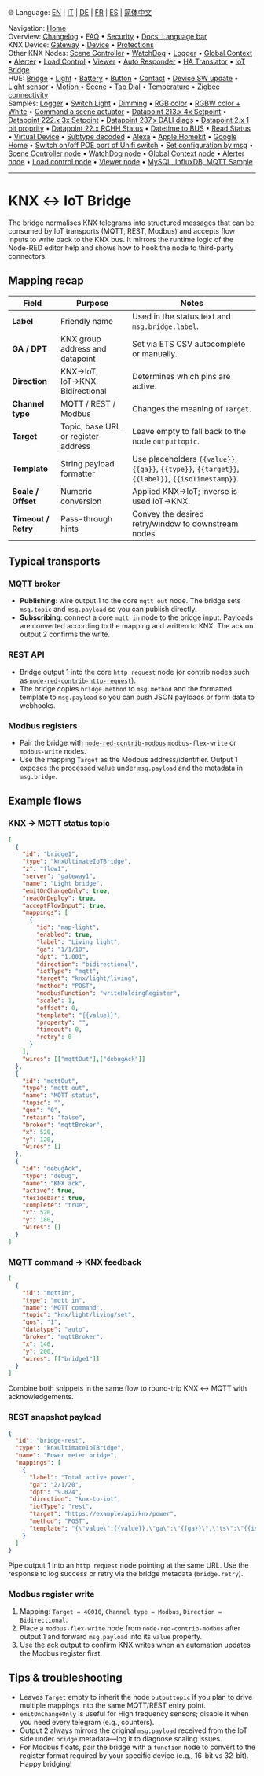 🌐 Language: [EN](https://supergiovane.github.io/node-red-contrib-knx-ultimate/wiki/IoT-Bridge-Configuration) | [IT](https://supergiovane.github.io/node-red-contrib-knx-ultimate/wiki/it-IoT-Bridge-Configuration) | [DE](https://supergiovane.github.io/node-red-contrib-knx-ultimate/wiki/de-IoT-Bridge-Configuration) | [FR](https://supergiovane.github.io/node-red-contrib-knx-ultimate/wiki/fr-IoT-Bridge-Configuration) | [ES](https://supergiovane.github.io/node-red-contrib-knx-ultimate/wiki/es-IoT-Bridge-Configuration) | [简体中文](https://supergiovane.github.io/node-red-contrib-knx-ultimate/wiki/zh-CN-IoT-Bridge-Configuration)
<!-- NAV START -->
Navigation: [Home](https://supergiovane.github.io/node-red-contrib-knx-ultimate/wiki/Home)  
Overview: [Changelog](https://github.com/Supergiovane/node-red-contrib-knx-ultimate/blob/master/CHANGELOG.md) • [FAQ](https://supergiovane.github.io/node-red-contrib-knx-ultimate/wiki/FAQ-Troubleshoot) • [Security](https://supergiovane.github.io/node-red-contrib-knx-ultimate/wiki/SECURITY) • [Docs: Language bar](https://supergiovane.github.io/node-red-contrib-knx-ultimate/wiki/Docs-Language-Bar)  
KNX Device: [Gateway](https://supergiovane.github.io/node-red-contrib-knx-ultimate/wiki/Gateway-configuration) • [Device](https://supergiovane.github.io/node-red-contrib-knx-ultimate/wiki/Device) • [Protections](https://supergiovane.github.io/node-red-contrib-knx-ultimate/wiki/Protections)  
Other KNX Nodes: [Scene Controller](https://supergiovane.github.io/node-red-contrib-knx-ultimate/wiki/SceneController-Configuration) • [WatchDog](https://supergiovane.github.io/node-red-contrib-knx-ultimate/wiki/WatchDog-Configuration) • [Logger](https://supergiovane.github.io/node-red-contrib-knx-ultimate/wiki/Logger-Configuration) • [Global Context](https://supergiovane.github.io/node-red-contrib-knx-ultimate/wiki/GlobalVariable) • [Alerter](https://supergiovane.github.io/node-red-contrib-knx-ultimate/wiki/Alerter-Configuration) • [Load Control](https://supergiovane.github.io/node-red-contrib-knx-ultimate/wiki/LoadControl-Configuration) • [Viewer](https://supergiovane.github.io/node-red-contrib-knx-ultimate/wiki/knxUltimateViewer) • [Auto Responder](https://supergiovane.github.io/node-red-contrib-knx-ultimate/wiki/KNXAutoResponder) • [HA Translator](https://supergiovane.github.io/node-red-contrib-knx-ultimate/wiki/HATranslator) • [IoT Bridge](https://supergiovane.github.io/node-red-contrib-knx-ultimate/wiki/IoT-Bridge-Configuration)  
HUE: [Bridge](https://supergiovane.github.io/node-red-contrib-knx-ultimate/wiki/HUE%20Bridge%20configuration) • [Light](https://supergiovane.github.io/node-red-contrib-knx-ultimate/wiki/HUE%20Light) • [Battery](https://supergiovane.github.io/node-red-contrib-knx-ultimate/wiki/HUE%20Battery) • [Button](https://supergiovane.github.io/node-red-contrib-knx-ultimate/wiki/HUE%20Button) • [Contact](https://supergiovane.github.io/node-red-contrib-knx-ultimate/wiki/HUE%20Contact%20sensor) • [Device SW update](https://supergiovane.github.io/node-red-contrib-knx-ultimate/wiki/HUE%20Device%20software%20update) • [Light sensor](https://supergiovane.github.io/node-red-contrib-knx-ultimate/wiki/HUE%20Light%20sensor) • [Motion](https://supergiovane.github.io/node-red-contrib-knx-ultimate/wiki/HUE%20Motion) • [Scene](https://supergiovane.github.io/node-red-contrib-knx-ultimate/wiki/HUE%20Scene) • [Tap Dial](https://supergiovane.github.io/node-red-contrib-knx-ultimate/wiki/HUE%20Tapdial) • [Temperature](https://supergiovane.github.io/node-red-contrib-knx-ultimate/wiki/HUE%20Temperature%20sensor) • [Zigbee connectivity](https://supergiovane.github.io/node-red-contrib-knx-ultimate/wiki/HUE%20Zigbee%20connectivity)  
Samples: [Logger](https://supergiovane.github.io/node-red-contrib-knx-ultimate/wiki/Logger-Sample) • [Switch Light](https://supergiovane.github.io/node-red-contrib-knx-ultimate/wiki/-Sample---Switch-light) • [Dimming](https://supergiovane.github.io/node-red-contrib-knx-ultimate/wiki/-Sample---Dimming) • [RGB color](https://supergiovane.github.io/node-red-contrib-knx-ultimate/wiki/-Sample---RGB-Color) • [RGBW color + White](https://supergiovane.github.io/node-red-contrib-knx-ultimate/wiki/-Sample---RGBW-Color-plus-White) • [Command a scene actuator](https://supergiovane.github.io/node-red-contrib-knx-ultimate/wiki/-Sample---Control-a-scene-actuator) • [Datapoint 213.x 4x Setpoint](https://supergiovane.github.io/node-red-contrib-knx-ultimate/wiki/-Sample---DPT213) • [Datapoint 222.x 3x Setpoint](https://supergiovane.github.io/node-red-contrib-knx-ultimate/wiki/-Sample---DPT222) • [Datapoint 237.x DALI diags](https://supergiovane.github.io/node-red-contrib-knx-ultimate/wiki/-Sample---DPT237) • [Datapoint 2.x 1 bit proprity](https://supergiovane.github.io/node-red-contrib-knx-ultimate/wiki/-Sample---DPT2) • [Datapoint 22.x RCHH Status](https://supergiovane.github.io/node-red-contrib-knx-ultimate/wiki/-Sample---DPT22) • [Datetime to BUS](https://supergiovane.github.io/node-red-contrib-knx-ultimate/wiki/-Sample---DateTime-to-BUS) • [Read Status](https://supergiovane.github.io/node-red-contrib-knx-ultimate/wiki/-Sample---Read-value-from-Device) • [Virtual Device](https://supergiovane.github.io/node-red-contrib-knx-ultimate/wiki/-Sample---Virtual-Device) • [Subtype decoded](https://supergiovane.github.io/node-red-contrib-knx-ultimate/wiki/-Sample---Subtype) • [Alexa](https://supergiovane.github.io/node-red-contrib-knx-ultimate/wiki/-Sample---Alexa) • [Apple Homekit](https://supergiovane.github.io/node-red-contrib-knx-ultimate/wiki/-Sample---Apple-Homekit) • [Google Home](https://supergiovane.github.io/node-red-contrib-knx-ultimate/wiki/-Sample---Google-Assistant) • [Switch on/off POE port of Unifi switch](https://supergiovane.github.io/node-red-contrib-knx-ultimate/wiki/-Sample---UnifiPOE) • [Set configuration by msg](https://supergiovane.github.io/node-red-contrib-knx-ultimate/wiki/-Sample-setConfig) • [Scene Controller node](https://supergiovane.github.io/node-red-contrib-knx-ultimate/wiki/Sample-Scene-Node) • [WatchDog node](https://supergiovane.github.io/node-red-contrib-knx-ultimate/wiki/-Sample---WatchDog) • [Global Context node](https://supergiovane.github.io/node-red-contrib-knx-ultimate/wiki/SampleGlobalContextNode) • [Alerter node](https://supergiovane.github.io/node-red-contrib-knx-ultimate/wiki/SampleAlerter) • [Load control node](https://supergiovane.github.io/node-red-contrib-knx-ultimate/wiki/SampleLoadControl) • [Viewer node](https://supergiovane.github.io/node-red-contrib-knx-ultimate/wiki/knxUltimateViewer) • [MySQL, InfluxDB, MQTT Sample](https://supergiovane.github.io/node-red-contrib-knx-ultimate/wiki/Sample-KNX2MQTT-KNX2MySQL-KNX2InfluxDB)
<!-- NAV END -->
---
# KNX ↔ IoT Bridge
The bridge normalises KNX telegrams into structured messages that can be consumed by IoT transports (MQTT, REST, Modbus) and accepts flow inputs to write back to the KNX bus. It mirrors the runtime logic of the Node-RED editor help and shows how to hook the node to third-party connectors.
## Mapping recap
| Field | Purpose | Notes |
| -- | -- | -- |
| **Label** | Friendly name | Used in the status text and `msg.bridge.label`. |
| **GA / DPT** | KNX group address and datapoint | Set via ETS CSV autocomplete or manually. |
| **Direction** | KNX→IoT, IoT→KNX, Bidirectional | Determines which pins are active. |
| **Channel type** | MQTT / REST / Modbus | Changes the meaning of `Target`. |
| **Target** | Topic, base URL or register address | Leave empty to fall back to the node `outputtopic`. |
| **Template** | String payload formatter | Use placeholders `{{value}}`, `{{ga}}`, `{{type}}`, `{{target}}`, `{{label}}`, `{{isoTimestamp}}`. |
| **Scale / Offset** | Numeric conversion | Applied KNX→IoT; inverse is used IoT→KNX. |
| **Timeout / Retry** | Pass-through hints | Convey the desired retry/window to downstream nodes. |
## Typical transports
### MQTT broker
- **Publishing**: wire output 1 to the core `mqtt out` node. The bridge sets `msg.topic` and `msg.payload` so you can publish directly.
- **Subscribing**: connect a core `mqtt in` node to the bridge input. Payloads are converted according to the mapping and written to KNX. The ack on output 2 confirms the write.
### REST API
- Bridge output 1 into the core `http request` node (or contrib nodes such as [`node-red-contrib-http-request`](https://flows.nodered.org/node/node-red-contrib-http-request)).
- The bridge copies `bridge.method` to `msg.method` and the formatted template to `msg.payload` so you can push JSON payloads or form data to webhooks.
### Modbus registers
- Pair the bridge with [`node-red-contrib-modbus`](https://flows.nodered.org/node/node-red-contrib-modbus) `modbus-flex-write` or `modbus-write` nodes.
- Use the mapping `Target` as the Modbus address/identifier. Output 1 exposes the processed value under `msg.payload` and the metadata in `msg.bridge`.
## Example flows
### KNX → MQTT status topic
```json
[
  {
    "id": "bridge1",
    "type": "knxUltimateIoTBridge",
    "z": "flow1",
    "server": "gateway1",
    "name": "Light bridge",
    "emitOnChangeOnly": true,
    "readOnDeploy": true,
    "acceptFlowInput": true,
    "mappings": [
      {
        "id": "map-light",
        "enabled": true,
        "label": "Living light",
        "ga": "1/1/10",
        "dpt": "1.001",
        "direction": "bidirectional",
        "iotType": "mqtt",
        "target": "knx/light/living",
        "method": "POST",
        "modbusFunction": "writeHoldingRegister",
        "scale": 1,
        "offset": 0,
        "template": "{{value}}",
        "property": "",
        "timeout": 0,
        "retry": 0
      }
    ],
    "wires": [["mqttOut"],["debugAck"]]
  },
  {
    "id": "mqttOut",
    "type": "mqtt out",
    "name": "MQTT status",
    "topic": "",
    "qos": "0",
    "retain": "false",
    "broker": "mqttBroker",
    "x": 520,
    "y": 120,
    "wires": []
  },
  {
    "id": "debugAck",
    "type": "debug",
    "name": "KNX ack",
    "active": true,
    "tosidebar": true,
    "complete": "true",
    "x": 520,
    "y": 180,
    "wires": []
  }
]
```
### MQTT command → KNX feedback
```json
[
  {
    "id": "mqttIn",
    "type": "mqtt in",
    "name": "MQTT command",
    "topic": "knx/light/living/set",
    "qos": "1",
    "datatype": "auto",
    "broker": "mqttBroker",
    "x": 140,
    "y": 200,
    "wires": [["bridge1"]]
  }
]
```
Combine both snippets in the same flow to round-trip KNX ↔ MQTT with acknowledgements.
### REST snapshot payload
```json
{
  "id": "bridge-rest",
  "type": "knxUltimateIoTBridge",
  "name": "Power meter bridge",
  "mappings": [
    {
      "label": "Total active power",
      "ga": "2/1/20",
      "dpt": "9.024",
      "direction": "knx-to-iot",
      "iotType": "rest",
      "target": "https://example/api/knx/power",
      "method": "POST",
      "template": "{\"value\":{{value}},\"ga\":\"{{ga}}\",\"ts\":\"{{isoTimestamp}}\"}"
    }
  ]
}
```
Pipe output 1 into an `http request` node pointing at the same URL. Use the response to log success or retry via the bridge metadata (`bridge.retry`).
### Modbus register write
1. Mapping: `Target = 40010`, `Channel type = Modbus`, `Direction = Bidirectional`.
2. Place a `modbus-flex-write` node from `node-red-contrib-modbus` after output 1 and forward `msg.payload` into its `value` property.
3. Use the ack output to confirm KNX writes when an automation updates the Modbus register first.
## Tips & troubleshooting
- Leaves `Target` empty to inherit the node `outputtopic` if you plan to drive multiple mappings into the same MQTT/REST entry point.
- `emitOnChangeOnly` is useful for High frequency sensors; disable it when you need every telegram (e.g., counters).
- Output 2 always mirrors the original `msg.payload` received from the IoT side under `bridge` metadata—log it to diagnose scaling issues.
- For Modbus floats, pair the bridge with a `function` node to convert to the register format required by your specific device (e.g., 16-bit vs 32-bit).
Happy bridging!
